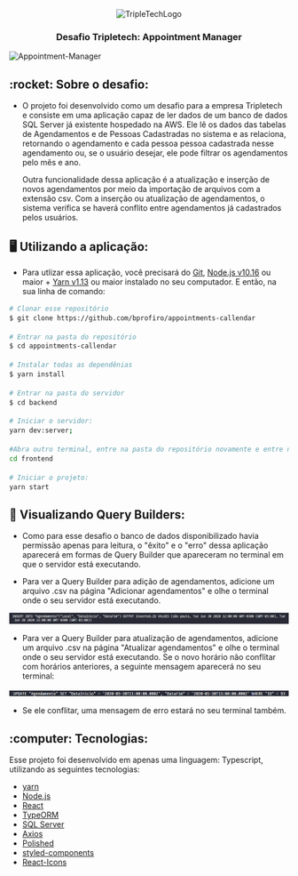
<div align="center">
  <img alt="TripleTechLogo" src="https://www.tripletech.com.br/wp-content/uploads/2014/08/logo-triple-160.png" />
</div>

<h3 align="center">
  Desafio Tripletech: Appointment Manager
</h3>

![Appointment-Manager](https://user-images.githubusercontent.com/59852846/81341279-a5828300-9087-11ea-9649-33e1a7b3c360.gif)


<div>
  <h2> :rocket: Sobre o desafio: </h2>
  
  - O projeto foi desenvolvido como um desafio para a empresa Tripletech e consiste em uma aplicação capaz de ler dados de um banco de dados
  SQL Server já existente hospedado na AWS. Ele lê os dados das tabelas de Agendamentos e de Pessoas Cadastradas no sistema e as relaciona,
  retornando o agendamento e cada pessoa pessoa cadastrada nesse agendamento ou, se o usuário desejar, ele pode filtrar os agendamentos pelo
  mês e ano.
  
    Outra funcionalidade dessa aplicação é a atualização e inserção de novos agendamentos por meio da importação de arquivos com a extensão csv.
  Com a inserção ou atualização de agendamentos, o sistema verifica se haverá conflito entre agendamentos já cadastrados pelos usuários. 
  
</div>

<div>
  <h2> 🖥 Utilizando a aplicação: </h2>

  - Para utlizar essa aplicação, você precisará do [Git](https://git-scm.com), [Node.js v10.16][nodejs] ou maior + [Yarn v1.13][yarn] ou maior instalado no seu computador. E então, na sua linha de comando:
  ```bash
# Clonar esse repositório
$ git clone https://github.com/bprofiro/appointments-callendar

# Entrar na pasta do repositório
$ cd appointments-callendar

# Instalar todas as dependênias
$ yarn install

# Entrar na pasta do servidor
$ cd backend

# Iniciar o servidor:
yarn dev:server;

#Abra outro terminal, entre na pasta do repositório novamente e entre no diretório do frontend
cd frontend

# Iniciar o projeto:
yarn start
```
</div>

<div>
  <h2> 📃 Visualizando Query Builders: </h2>
  
  - Como para esse desafio o banco de dados disponibilizado havia permissão apenas para leitura, o "êxito" e o "erro" dessa aplicação
  aparecerá em formas de Query Builder que apareceram no terminal em que o servidor está executando.
  
  - Para ver a Query Builder para adição de agendamentos, adicione um arquivo .csv na página "Adicionar agendamentos" e olhe o terminal onde o seu servidor está executando.
  
  <div align="center">
   <img alt="AddAppointment" src="https://github.com/bprofiro/assets/blob/master/AddAppointment.png" />
  </div>
  
  - Para ver a Query Builder para atualização de agendamentos, adicione um arquivo .csv na página "Atualizar agendamentos" e olhe o terminal onde o seu servidor está executando.
  Se o novo horário não conflitar com horários anteriores, a seguinte mensagem aparecerá no seu terminal:
  
   <div align="center">
    <img alt="UpdateAppointment" src="https://github.com/bprofiro/assets/blob/master/UpdateAppointment.png" />
   </div>
   
   - Se ele conflitar, uma mensagem de erro estará no seu terminal também.
</div>

<div>
  <h2> :computer: Tecnologias: </h2>
   <p> Esse projeto foi desenvolvido em apenas uma linguagem: Typescript, utilizando as seguintes tecnologias:

   - [yarn](https://yarnpkg.com/)
   - [Node.js](https://nodejs.org/en/)
   - [React](https://reactjs.org/)
   - [TypeORM](https://typeorm.io/#/)
   - [SQL Server](https://docs.microsoft.com/pt-br/sql/sql-server/?view=sql-server-ver15)
   - [Axios](https://github.com/axios/axios)
   - [Polished](https://polished.js.org/)
   - [styled-components](https://www.styled-components.com/)
   - [React-Icons](https://react-icons.netlify.com/)
   
  </p>
</div>

[nodejs]: https://nodejs.org/
[yarn]: https://yarnpkg.com/
